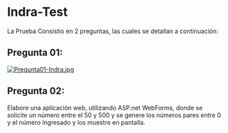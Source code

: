 # Indra-Test
La Prueba Consistio en 2 preguntas, las cuales se detallan a continuación:

## Pregunta 01: 
[![Pregunta01-Indra.jpg](https://i.postimg.cc/NjmJVqd3/Pregunta01-Indra.jpg)](https://postimg.cc/686f2SJc)

## Pregunta 02:

Elabore una aplicación web, utilizando ASP.net WebForms, donde se solicite un número entre
el 50 y 500 y se genere los números pares entre 0 y el número ingresado y los muestre en
pantalla.
